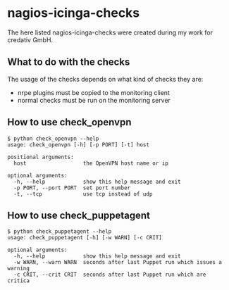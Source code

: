 # nagios-icinga-checks

The here listed nagios-icinga-checks were created during my work for credativ GmbH.

## What to do with the checks
The usage of the checks depends on what kind of checks they are:
* nrpe plugins must be copied to the monitoring client
* normal checks must be run on the monitoring server

## How to use check_openvpn
```
$ python check_openvpn --help
usage: check_openvpn [-h] [-p PORT] [-t] host

positional arguments:
  host                  the OpenVPN host name or ip

optional arguments:
  -h, --help            show this help message and exit
  -p PORT, --port PORT  set port number
  -t, --tcp             use tcp instead of udp
```

## How to use check_puppetagent
```
$ python check_puppetagent --help
usage: check_puppetagent [-h] [-w WARN] [-c CRIT]

optional arguments:
  -h, --help            show this help message and exit
  -w WARN, --warn WARN  seconds after last Puppet run which issues a warning
  -c CRIT, --crit CRIT  seconds after last Puppet run which are critica
  ```
